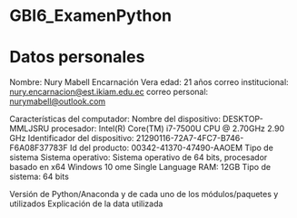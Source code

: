 # GBI6_ExamenPython
# Datos personales
Nombre: Nury Mabell Encarnación Vera
edad: 21 años 
correo institucional: nury.encarnacion@est.ikiam.edu.ec
correo personal: nurymabell@outlook.com

Características del computador: 
Nombre del dispositivo: DESKTOP-MMLJSRU procesador: Intel(R) Core(TM) i7-7500U CPU @ 2.70GHz   2.90 GHz 
Identificador del dispositivo: 21290116-72A7-4FC7-B746-F6A08F37783F 
Id del producto: 00342-41370-47490-AAOEM
Tipo de sistema Sistema operativo: Sistema operativo de 64 bits, procesador basado en x64
Windows 10 ome Single Language
RAM: 12GB 
Tipo de sistema: 64 bits


Versión de Python/Anaconda y de cada uno de los módulos/paquetes y utilizados
Explicación de la data utilizada
